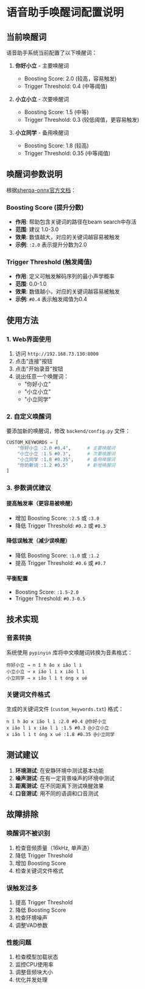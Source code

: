 # 语音助手唤醒词配置说明

## 当前唤醒词

语音助手系统当前配置了以下唤醒词：

1. **你好小立** - 主要唤醒词
   - Boosting Score: 2.0 (较高，容易触发)
   - Trigger Threshold: 0.4 (中等阈值)

2. **小立小立** - 次要唤醒词
   - Boosting Score: 1.5 (中等)
   - Trigger Threshold: 0.3 (较低阈值，更容易触发)

3. **小立同学** - 备用唤醒词
   - Boosting Score: 1.8 (较高)
   - Trigger Threshold: 0.35 (中等阈值)

## 唤醒词参数说明

根据[sherpa-onnx官方文档](https://k2-fsa.github.io/sherpa/onnx/kws/index.html)：

### Boosting Score (提升分数)
- **作用**: 帮助包含关键词的路径在beam search中存活
- **范围**: 建议 1.0-3.0
- **效果**: 数值越大，对应的关键词越容易被触发
- **示例**: `:2.0` 表示提升分数为2.0

### Trigger Threshold (触发阈值)
- **作用**: 定义可触发解码序列的最小声学概率
- **范围**: 0.0-1.0
- **效果**: 数值越小，对应的关键词越容易被触发
- **示例**: `#0.4` 表示触发阈值为0.4

## 使用方法

### 1. Web界面使用
1. 访问 `http://192.168.73.130:8000`
2. 点击"连接"按钮
3. 点击"开始录音"按钮
4. 说出任意一个唤醒词：
   - "你好小立"
   - "小立小立"
   - "小立同学"

### 2. 自定义唤醒词

要添加新的唤醒词，修改 `backend/config.py` 文件：

```python
CUSTOM_KEYWORDS = [
    "你好小立 :2.0 #0.4",      # 主要唤醒词
    "小立小立 :1.5 #0.3",      # 次要唤醒词
    "小立同学 :1.8 #0.35",     # 备用唤醒词
    "你的新词 :1.2 #0.5"       # 新增唤醒词
]
```

### 3. 参数调优建议

#### 提高触发率（更容易被唤醒）
- 增加 Boosting Score: `:2.5` 或 `:3.0`
- 降低 Trigger Threshold: `#0.2` 或 `#0.3`

#### 降低误触发（减少误唤醒）
- 降低 Boosting Score: `:1.0` 或 `:1.2`
- 提高 Trigger Threshold: `#0.6` 或 `#0.7`

#### 平衡配置
- Boosting Score: `:1.5-2.0`
- Trigger Threshold: `#0.3-0.5`

## 技术实现

### 音素转换
系统使用 `pypinyin` 库将中文唤醒词转换为音素格式：

```
你好小立 → n ǐ h ǎo x iǎo l ì
小立小立 → x iǎo l ì x iǎo l ì
小立同学 → x iǎo l ì t óng x ué
```

### 关键词文件格式
生成的关键词文件 (`custom_keywords.txt`) 格式：

```
n ǐ h ǎo x iǎo l ì :2.0 #0.4 @你好小立
x iǎo l ì x iǎo l ì :1.5 #0.3 @小立小立
x iǎo l ì t óng x ué :1.8 #0.35 @小立同学
```

## 测试建议

1. **环境测试**: 在安静环境中测试基本功能
2. **噪声测试**: 在有一定背景噪声的环境中测试
3. **距离测试**: 在不同距离下测试唤醒效果
4. **口音测试**: 用不同的语调和口音测试

## 故障排除

### 唤醒词不被识别
1. 检查音频质量（16kHz, 单声道）
2. 降低 Trigger Threshold
3. 增加 Boosting Score
4. 检查关键词文件格式

### 误触发过多
1. 提高 Trigger Threshold
2. 降低 Boosting Score
3. 检查环境噪声
4. 调整VAD参数

### 性能问题
1. 检查模型加载状态
2. 监控CPU使用率
3. 调整音频块大小
4. 优化并发处理
